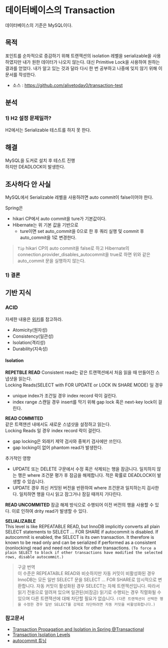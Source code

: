 # 데이터베이스의 Transaction
데이터베이스의 기준은 MySQL이다. 

## 목적 
포인트를 순차적으로 증감하기 위해 트랜잭션의 isolation 레벨을 serializable을 사용하였지만 내가 원한 데이터가 나오지 않는다. 대신 Primitive Lock을 사용하여 원하는 결과를 얻었다. 내가 알고 있는 것과 달라 다시 한 번 공부하고 나중에 잊지 않기 위해 이 문서를 작성한다. 

- 소스 : https://github.com/alivetoday0/transaction-test

## 분석 
### 1) H2 설정 문제일까? 
H2에서는 Serializable 테스트를 하지 못 한다. 

## 해결
MySQL을 도커로 설치 후 테스트 진행   
하지만 DEADLOCK이 발생한다. 

## 조사하다 안 사실 
MySQL에서 Serializable 레벨을 사용하려면 auto commit이 false이어야 한다. 

Spring은 
- hikari CP에서 auto commit을 ture가 기본값이다. 
- Hibernate는 위 기본 값을 기반으로 
  - ture이면 set auto_commit을 0으로 한 후 쿼리 실행 및 commit 후 auto_commit을 1로 변경한다. 
> `Tip` hikari CP의 auto commit을 false로 하고 Hibernate의 connection.provider_disables_autocommit을 true로 하면 위와 같은 auto_commit 문을 실행하지 않는다. 

### 1) 결론

## 기반 지식
### ACID 
자세한 내용은 [위키](https://ko.wikipedia.org/wiki/ACID)를 참고하라. 
- Atomicity(원자성)
- Consistency(일관성)
- Isolation(격리성)
- Durability(지속성)

#### Isolation 
**REPETBLE READ**
Consistent read는 같은 트랜잭션에서 처음 읽을 때 만들어진 스냅샷을 읽는다.   
Locking Reads(SELECT with FOR UPDATE or LOCK IN SHARE MODE) 일 경우
- unique index가 조건일 경우 index record 락이 걸린다. 
- index range 스캔일 경우 insert를 막기 위해 gap lock 혹은 next-key lock이 걸린다.

**READ COMMITED**   
같은 트랙잰션 내에서도 새로운 스냅샷을 설정하고 읽는다.   
Locking Reads 일 경우 index record 락이 걸린다.
- gap locking은 외래키 제약 검사와 중복키 검사에만 쓰인다.
- gap locking이 없어 phantom read가 발생한다. 

추가적인 영향
- UPDATE 또는 DELETE 구문에서 수정 혹은 삭제되는 행을 잠금니다. 일치하지 않는 행은 where 조건문 평가 후 잠금을 해제합니다. 적은 확률로 DEADLOCK이 발생할 수 있습니다. 
- UPDATE 경우 최신 커밋된 버전을 반환하여 where 조건문과 일치하는지 검사한다. 일치하면 행을 다시 읽고 잠그거나 잠길 때까지 기다린다. 

**READ UNCOMMITED**
잠금 해제 방식으로 수행되어 이전 버전의 행을 사용할 수 있다. 이로 인하여 drity read가 발생할 수 있다. 

**SELIALIZABLE**   
This level is like REPEATABLE READ, but InnoDB implicitly converts all plain SELECT statements to SELECT ... FOR SHARE if autocommit is disabled. If autocommit is enabled, the SELECT is its own transaction. It therefore is known to be read only and can be serialized if performed as a consistent (nonlocking) read and need not block for other transactions. `(To force a plain SELECT to block if other transactions have modified the selected rows, disable autocommit.)`

> 구글 번역   
이 수준은 REPEATABLE READ와 비슷하지만 자동 커밋이 비활성화된 경우 InnoDB는 모든 일반 SELECT 문을 SELECT ... FOR SHARE로 암시적으로 변환합니다. 자동 커밋이 활성화된 경우 SELECT는 자체 트랜잭션입니다. 따라서 읽기 전용으로 알려져 있으며 일관된(비잠금) 읽기로 수행되는 경우 직렬화될 수 있으며 다른 트랜잭션에 대해 차단할 필요가 없습니다. `(다른 트랜잭션이 선택한 행을 수정한 경우 일반 SELECT를 강제로 차단하려면 자동 커밋을 비활성화합니다.)`


### 참고문서
- [Transaction Propagation and Isolation in Spring @Transactional](https://www.baeldung.com/spring-transactional-propagation-isolation)
- [Transaction Isolation Levels](https://dev.mysql.com/doc/refman/8.0/en/innodb-transaction-isolation-levels.html)
- [autocommit 튜닝](https://pkgonan.github.io/2019/01/hibrnate-autocommit-tuning)